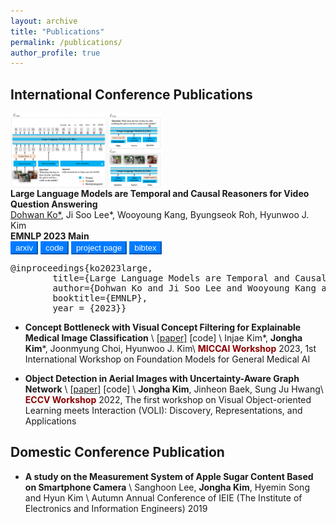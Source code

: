 ```yaml
---
layout: archive
title: "Publications"
permalink: /publications/
author_profile: true
---
```


## International Conference Publications
<div class="row">
	<div class="col-xs-10 col-sm-4 col-md-4" style="height:120px">
		<a class="thumbnail"><img src="../images/flipped_vqa.png" height="100%" alt="VidChapters-7M: Video Chapters at Scale"></a>
	</div>
  <div class="col-xs-12 col-sm-8 col-md-8">
    <strong>Large Language Models are Temporal and Causal Reasoners for Video Question Answering</strong> <br>
    <u>Dohwan Ko*</u>, Ji Soo Lee*, Wooyoung Kang, Byungseok Roh, Hyunwoo J. Kim<br>
    <strong>EMNLP 2023 Main</strong><br>
    <a href="https://arxiv.org/abs/2310.15747"><button type="button" style="color: #fff; background-color: #007bff; border-color: #007bff;" class="btn btn-primary btn-sm">arxiv</button></a>
    <a href="https://github.com/antoyang/VidChapters"><button type="button" style="color: #fff; background-color: #007bff; border-color: #007bff;" class="btn btn-primary btn-sm">code</button></a>
    <a href="vidchapters.html"><button type="button" style="color: #fff; background-color: #007bff; border-color: #007bff;" class="btn btn-primary btn-sm">project page</button></a>
    <button type="button" style="color: #fff; background-color: #007bff; border-color: #007bff;" class="btn btn-primary btn-sm" data-toggle="collapse" data-target="#bibtex9">bibtex</button>
      <div id="bibtex9" class="collapse">
        <pre><tt>@inproceedings{ko2023large,
        title={Large Language Models are Temporal and Causal Reasoners for Video Question Answering},
        author={Dohwan Ko and Ji Soo Lee and Wooyoung Kang and Byungseok Roh and Hyunwoo J. Kim},
        booktitle={EMNLP},
        year = {2023}}</tt></pre>
      </div>
    <span></span>
  </div>
</div>

- **Concept Bottleneck with Visual Concept Filtering for Explainable Medical Image Classification** \\
[[paper]](https://arxiv.org/abs/2308.11920) [code] \\
Injae Kim\*, <b>Jongha Kim</b>\*, Joonmyung Choi, Hyunwoo J. Kim\\
<span style="color:darkred">**MICCAI Workshop**</span> 2023, 1st International Workshop on Foundation Models for General Medical AI

- **Object Detection in Aerial Images with Uncertainty-Aware Graph Network** \\
[[paper]](https://arxiv.org/abs/2208.10781) [code] \\
<b>Jongha Kim</b>, Jinheon Baek, Sung Ju Hwang\\
<span style="color:darkred">**ECCV Workshop**</span> 2022, The first workshop on Visual Object-oriented Learning meets Interaction (VOLI): Discovery, Representations, and Applications

## Domestic Conference Publication
- **A study on the Measurement System of Apple Sugar Content Based on Smartphone Camera** \\
Sanghoon Lee, <b>Jongha Kim</b>, Hyemin Song and Hyun Kim \\
Autumn Annual Conference of IEIE (The Institute of Electronics and Information Engineers) 2019